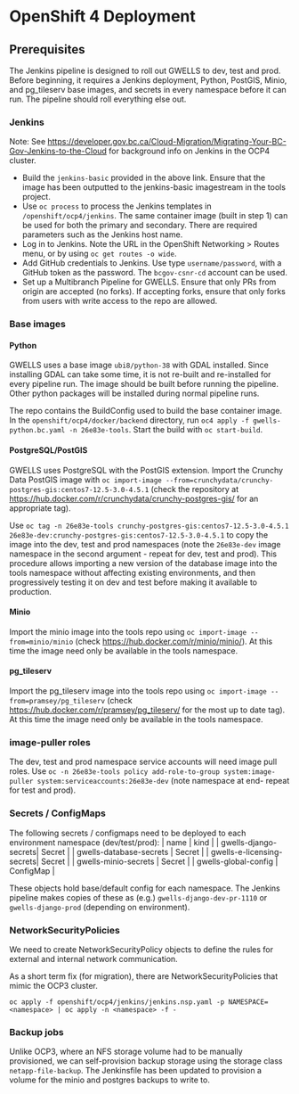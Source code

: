# OpenShift 4 Deployment

## Prerequisites 

The Jenkins pipeline is designed to roll out GWELLS to dev, test and prod.  Before beginning, it requires a Jenkins deployment,
Python, PostGIS, Minio, and pg_tileserv base images, and secrets in every namespace before it can run. The pipeline should roll everything else out.


### Jenkins
Note: See https://developer.gov.bc.ca/Cloud-Migration/Migrating-Your-BC-Gov-Jenkins-to-the-Cloud for background info on Jenkins in the OCP4 cluster.

* Build the `jenkins-basic` provided in the above link. Ensure that the image has been outputted to the jenkins-basic imagestream in the tools project.
* Use `oc process` to process the Jenkins templates in `/openshift/ocp4/jenkins`. The same container image (built in step 1) can be used for both the primary and secondary. There are required parameters such as the Jenkins host name.
* Log in to Jenkins.  Note the URL in the OpenShift Networking > Routes menu, or by using `oc get routes -o wide`.
* Add GitHub credentials to Jenkins. Use type `username/password`, with a GitHub token as the password.  The `bcgov-csnr-cd` account can be used.
* Set up a Multibranch Pipeline for GWELLS. Ensure that only PRs from origin are accepted (no forks).  If accepting forks, ensure that only forks from
users with write access to the repo are allowed.

### Base images

#### Python

GWELLS uses a base image `ubi8/python-38` with GDAL installed.  Since installing GDAL can take some time, it is not re-built and re-installed for every
pipeline run.  The image should be built before running the pipeline. Other python packages will be installed during normal pipeline runs.

The repo contains the BuildConfig used to build the base container image.  In the `openshift/ocp4/docker/backend` directory, run `oc4 apply -f gwells-python.bc.yaml -n 26e83e-tools`. Start the build with `oc start-build`.

#### PostgreSQL/PostGIS

GWELLS uses PostgreSQL with the PostGIS extension. Import the Crunchy Data PostGIS image with `oc import-image --from=crunchydata/crunchy-postgres-gis:centos7-12.5-3.0-4.5.1` (check the repository at https://hub.docker.com/r/crunchydata/crunchy-postgres-gis/
for an appropriate tag). 

Use `oc tag -n 26e83e-tools crunchy-postgres-gis:centos7-12.5-3.0-4.5.1 26e83e-dev:crunchy-postgres-gis:centos7-12.5-3.0-4.5.1` to copy the image into the dev, test and prod namespaces (note the `26e83e-dev` image namespace in the second argument - repeat for dev, test and prod).  This procedure allows importing a new version of the database image into the tools namespace without affecting existing environments, and then progressively testing it on dev and test before making it available to production. 

#### Minio

Import the minio image into the tools repo using `oc import-image --from=minio/minio` (check https://hub.docker.com/r/minio/minio/). At this time the image need only be available in the tools namespace.

#### pg_tileserv

Import the pg_tileserv image into the tools repo using `oc import-image --from=pramsey/pg_tileserv` (check https://hub.docker.com/r/pramsey/pg_tileserv/ for the most up to date tag). At this time the image need only be available in the tools namespace.

### image-puller roles

The dev, test and prod namespace service accounts will need image pull roles.
Use `oc -n 26e83e-tools policy add-role-to-group system:image-puller system:serviceaccounts:26e83e-dev` (note namespace at end- repeat for test and prod).

### Secrets / ConfigMaps

The following secrets / configmaps need to be deployed to each environment namespace (dev/test/prod):
| name | kind |
| gwells-django-secrets| Secret |
| gwells-database-secrets | Secret |
| gwells-e-licensing-secrets| Secret |
| gwells-minio-secrets | Secret |
| gwells-global-config | ConfigMap |

These objects hold base/default config for each namespace. The Jenkins pipeline makes copies of these as (e.g.) `gwells-django-dev-pr-1110` or `gwells-django-prod` (depending on environment).

### NetworkSecurityPolicies

We need to create NetworkSecurityPolicy objects to define the rules for external and internal network communication.

As a short term fix (for migration), there are NetworkSecurityPolicies that mimic the OCP3 cluster.

```
oc apply -f openshift/ocp4/jenkins/jenkins.nsp.yaml -p NAMESPACE=<namespace> | oc apply -n <namespace> -f -
```

### Backup jobs

Unlike OCP3, where an NFS storage volume had to be manually provisioned, we can self-provision backup storage using the storage class `netapp-file-backup`.  The Jenkinsfile has been updated to provision a volume for the minio and postgres backups to write to.
